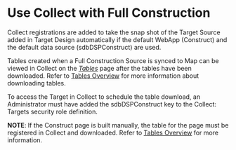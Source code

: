 # Use Collect with Full Construction

Collect registrations are added to take the snap shot of the Target
Source added in Target Design automatically if the default WebApp
(Construct) and the default data source (sdbDSPConstruct) are used.

Tables created when a Full Construction Source is synced to Map can be
viewed in Collect on the
*[Tables](../../../Platform/Collect/Page_Desc/Tables_H.htm)* page after
the tables have been downloaded. Refer to [Tables
Overview](../../../Platform/Collect/Use_Cases/Register_and_Use_Tables.htm)
for more information about downloading tables.

To access the Target in Collect to schedule the table download, an
Administrator must have added the sdbDSPConstruct key to the Collect:
Targets security role definition.

<span style="font-weight: bold;">NOTE</span>: If the Construct page is
built manually, the table for the page must be registered in Collect and
downloaded. Refer to [Tables
Overview](../../../Platform/Collect/Use_Cases/Register_and_Use_Tables.htm)
for more information.
